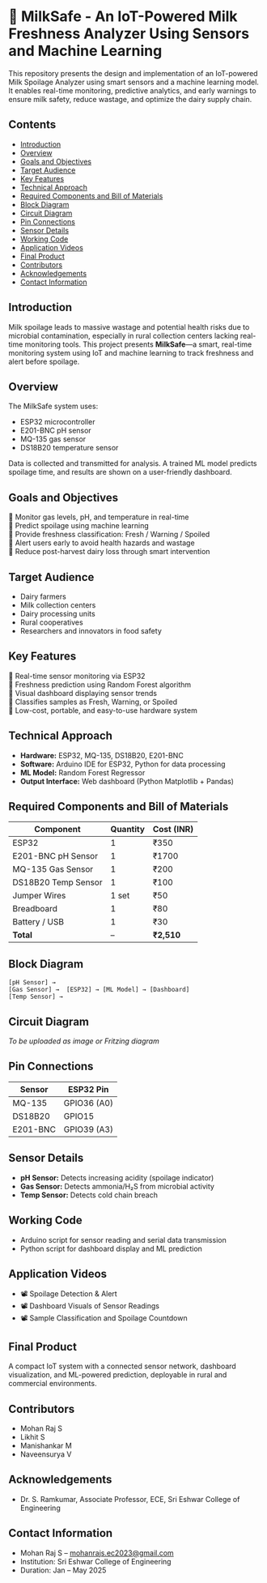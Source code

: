 # 🥛 MilkSafe - An IoT-Powered Milk Freshness Analyzer Using Sensors and Machine Learning

This repository presents the design and implementation of an IoT-powered Milk Spoilage Analyzer using smart sensors and a machine learning model. It enables real-time monitoring, predictive analytics, and early warnings to ensure milk safety, reduce wastage, and optimize the dairy supply chain.

## Contents

- [Introduction](#introduction)
- [Overview](#overview)
- [Goals and Objectives](#goals-and-objectives)
- [Target Audience](#target-audience)
- [Key Features](#key-features)
- [Technical Approach](#technical-approach)
- [Required Components and Bill of Materials](#required-components-and-bill-of-materials)
- [Block Diagram](#block-diagram)
- [Circuit Diagram](#circuit-diagram)
- [Pin Connections](#pin-connections)
- [Sensor Details](#sensor-details)
- [Working Code](#working-code)
- [Application Videos](#application-videos)
- [Final Product](#final-product)
- [Contributors](#contributors)
- [Acknowledgements](#acknowledgements)
- [Contact Information](#contact-information)

## Introduction

Milk spoilage leads to massive wastage and potential health risks due to microbial contamination, especially in rural collection centers lacking real-time monitoring tools. This project presents **MilkSafe**—a smart, real-time monitoring system using IoT and machine learning to track freshness and alert before spoilage.

## Overview

The MilkSafe system uses:

- ESP32 microcontroller
- E201-BNC pH sensor
- MQ-135 gas sensor
- DS18B20 temperature sensor

Data is collected and transmitted for analysis. A trained ML model predicts spoilage time, and results are shown on a user-friendly dashboard.

## Goals and Objectives

🎯 Monitor gas levels, pH, and temperature in real-time  
🎯 Predict spoilage using machine learning  
🎯 Provide freshness classification: Fresh / Warning / Spoiled  
🎯 Alert users early to avoid health hazards and wastage  
🎯 Reduce post-harvest dairy loss through smart intervention

## Target Audience

- Dairy farmers
- Milk collection centers
- Dairy processing units
- Rural cooperatives
- Researchers and innovators in food safety

## Key Features

📌 Real-time sensor monitoring via ESP32  
📌 Freshness prediction using Random Forest algorithm  
📌 Visual dashboard displaying sensor trends  
📌 Classifies samples as Fresh, Warning, or Spoiled  
📌 Low-cost, portable, and easy-to-use hardware system

## Technical Approach

- **Hardware:** ESP32, MQ-135, DS18B20, E201-BNC  
- **Software:** Arduino IDE for ESP32, Python for data processing  
- **ML Model:** Random Forest Regressor  
- **Output Interface:** Web dashboard (Python Matplotlib + Pandas)

## Required Components and Bill of Materials

| Component           | Quantity | Cost (INR) |
|---------------------|----------|------------|
| ESP32               | 1        | ₹350       |
| E201-BNC pH Sensor  | 1        | ₹1700      |
| MQ-135 Gas Sensor   | 1        | ₹200       |
| DS18B20 Temp Sensor | 1        | ₹100       |
| Jumper Wires        | 1 set    | ₹50        |
| Breadboard          | 1        | ₹80        |
| Battery / USB       | 1        | ₹30        |
| **Total**           | –        | **₹2,510** |

## Block Diagram

```
[pH Sensor] →  
[Gas Sensor] →  [ESP32] → [ML Model] → [Dashboard]  
[Temp Sensor] →
```

## Circuit Diagram

*To be uploaded as image or Fritzing diagram*

## Pin Connections

| Sensor   | ESP32 Pin   |
|----------|-------------|
| MQ-135   | GPIO36 (A0) |
| DS18B20  | GPIO15      |
| E201-BNC | GPIO39 (A3) |

## Sensor Details

- **pH Sensor:** Detects increasing acidity (spoilage indicator)  
- **Gas Sensor:** Detects ammonia/H₂S from microbial activity  
- **Temp Sensor:** Detects cold chain breach  

## Working Code

- Arduino script for sensor reading and serial data transmission  
- Python script for dashboard display and ML prediction  

## Application Videos

- 📽 Spoilage Detection & Alert  
- 📽 Dashboard Visuals of Sensor Readings  
- 📽 Sample Classification and Spoilage Countdown  

## Final Product

A compact IoT system with a connected sensor network, dashboard visualization, and ML-powered prediction, deployable in rural and commercial environments.

## Contributors

- Mohan Raj S  
- Likhit S  
- Manishankar M  
- Naveensurya V  

## Acknowledgements

- Dr. S. Ramkumar, Associate Professor, ECE, Sri Eshwar College of Engineering  

## Contact Information

- Mohan Raj S – [mohanrajs.ec2023@gmail.com](mailto:mohanrajs.ec2023@gmail.com)  
- Institution: Sri Eshwar College of Engineering  
- Duration: Jan – May 2025
